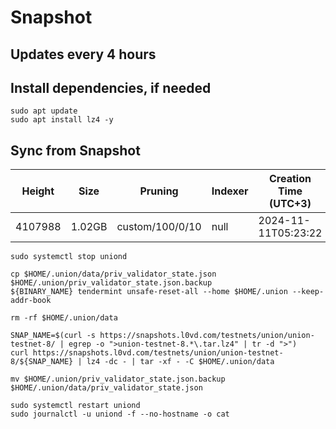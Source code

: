 # Snapshot

## Updates every 4 hours

## Install dependencies, if needed
```
sudo apt update
sudo apt install lz4 -y
```

## Sync from Snapshot
| Height  | Size | Pruning | Indexer | Creation Time (UTC+3) |
| --------- | --------- | --------- | --------- | --------- |
| 4107988  | 1.02GB  | custom/100/0/10 | null | 2024-11-11T05:23:22 |

```
sudo systemctl stop uniond

cp $HOME/.union/data/priv_validator_state.json $HOME/.union/priv_validator_state.json.backup
${BINARY_NAME} tendermint unsafe-reset-all --home $HOME/.union --keep-addr-book

rm -rf $HOME/.union/data 

SNAP_NAME=$(curl -s https://snapshots.l0vd.com/testnets/union/union-testnet-8/ | egrep -o ">union-testnet-8.*\.tar.lz4" | tr -d ">")
curl https://snapshots.l0vd.com/testnets/union/union-testnet-8/${SNAP_NAME} | lz4 -dc - | tar -xf - -C $HOME/.union/data

mv $HOME/.union/priv_validator_state.json.backup $HOME/.union/data/priv_validator_state.json

sudo systemctl restart uniond
sudo journalctl -u uniond -f --no-hostname -o cat
```
